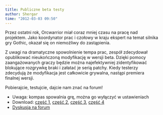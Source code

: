 ```yaml
---
title: Publiczne beta testy
author: Shergar
time: "2012-03-03 09:50"
---
```


Przez ostatni rok, Orcwarrior miał coraz mniej czasu na pracę nad projektem. 
Jako koordynator prac i czołowy w kraju ekspert na temat silnika gry Gothic, okazał się on niemożliwy do zastąpienia.

Z uwagi na dramatyczne spowolnienie tempa prac, zespół zdecydował opublikować nieukończoną modyfikację w wersji beta.
Dzięki pomocy zaangażowanych graczy będzie można najefektywniej zidentyfikować blokujące rozgrywkę braki i załatać je serią patchy. 
Kiedy testerzy zdecydują że modyfikacja jest całkowicie grywalna, nastąpi premiera finalnej wersji.

Pobierajcie, testujcie, dajcie nam znać na forum!

 - Uwaga: kompas spowalnia grę, można go wyłączyć w ustawieniach
 - Download: [część 1](http://www.sendspace.com/file/lyckhe), [część 2](http://www.sendspace.com/file/uau2vk), [część 3](http://www.sendspace.com/file/m5okt0), [część 4](http://www.sendspace.com/file/54dtlt)
 - [Dyskusja na forum](https://themodders.org/index.php?topic=16435.0)